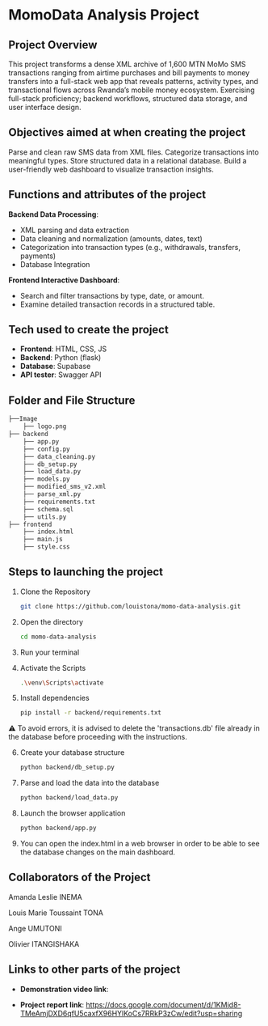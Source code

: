 # MomoData Analysis Project
## Project Overview
This project transforms a dense XML archive of 1,600 MTN MoMo SMS transactions ranging from airtime purchases and bill payments to money transfers into a full-stack web app that reveals patterns, activity types, and transactional flows across Rwanda’s mobile money ecosystem. Exercising full-stack proficiency; backend workflows, structured data storage, and user interface design.

## Objectives aimed at when creating the project
Parse and clean raw SMS data from XML files.
Categorize transactions into meaningful types.
Store structured data in a relational database.
Build a user-friendly web dashboard to visualize transaction insights.

## Functions and attributes of the project
**Backend Data Processing**:

- XML parsing and data extraction
- Data cleaning and normalization (amounts, dates, text)
- Categorization into transaction types (e.g., withdrawals, transfers, payments)
- Database Integration

**Frontend Interactive Dashboard**:

- Search and filter transactions by type, date, or amount.
- Examine detailed transaction records in a structured table.

## Tech used to create the project
- **Frontend**: HTML, CSS, JS
- **Backend**: Python (flask)
- **Database**: Supabase
- **API tester**: Swagger API

## Folder and File Structure
```bash
├──Image
    ├── logo.png
├── backend
    ├── app.py
    ├── config.py
    ├── data_cleaning.py
    ├── db_setup.py
    ├── load_data.py
    ├── models.py
    ├── modified_sms_v2.xml
    ├── parse_xml.py
    ├── requirements.txt
    ├── schema.sql
    ├── utils.py
├── frontend
    ├── index.html
    ├── main.js
    ├── style.css
```

## Steps to launching the project
1. Clone the Repository
   ```bash
   git clone https://github.com/louistona/momo-data-analysis.git
   ```
   
2. Open the directory
   ```bash
   cd momo-data-analysis
   ```
   
3. Run your terminal

4. Activate the Scripts
   ```bash
   .\venv\Scripts\activate
   ```
   
5. Install dependencies
   ```bash
   pip install -r backend/requirements.txt
   ```
⚠️ To avoid errors, it is advised to delete the 'transactions.db' file already in the database before proceeding with the instructions.


6. Create your database structure
   ```bash
   python backend/db_setup.py
   ```
   
7. Parse and load the data into the database
   ```bash
   python backend/load_data.py
   ```
   
8. Launch the browser application
   ```bash
   python backend/app.py
   ```
   
9. You can open the index.html in a web browser in order to be able to see the database changes on the main dashboard.

## Collaborators of the Project
Amanda Leslie INEMA

Louis Marie Toussaint TONA

Ange UMUTONI

Olivier ITANGISHAKA

## Links to other parts of the project
- **Demonstration video link**:

- **Project report link**:
https://docs.google.com/document/d/1KMjd8-TMeAmjDXD6qfU5caxfX96HYlKoCs7RRkP3zCw/edit?usp=sharing
